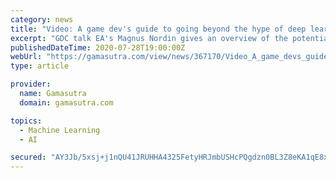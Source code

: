 ```yaml
---
category: news
title: "Video: A game dev's guide to going beyond the hype of deep learning"
excerpt: "GDC talk EA's Magnus Nordin gives an overview of the potential of neural nets in game development, and how they can be combined with reinforcement learning to create new forms of AI."
publishedDateTime: 2020-07-28T19:00:00Z
webUrl: "https://gamasutra.com/view/news/367170/Video_A_game_devs_guide_to_going_beyond_the_hype_of_deep_learning.php"
type: article

provider:
  name: Gamasutra
  domain: gamasutra.com

topics:
  - Machine Learning
  - AI

secured: "AY3Jb/5xsj+j1nQU41JRUHHA4325FetyHRJmbUSHcPQgdzn0BL3Z8eKA1qE8xBf6laITV0JZuBBdrwzt2AAAA6oCDs/1eyfrsy2ZEgEh/JxPYKEWBz6n/e4JkluxO+7IglN1x/1PEwxtiSSa02eE+Bqy7M2ZqIbgxQta5s4lI/n2to35aMXf6mwv3ctisSf26ZVwFy7g2BufHWmRuY7iAw7cKGv9gFdIObp46ddh/BLTzx1KR4LPBTq5ICg90hyuOrczMNXp4rJC4DSYkz/rtg5FqQnZETxmK8IT8xPOP8vwLMLtw2m2xn3FTzNwOBmT0Wo6fI9zJ3b+CIMjROHKrA==;WtOYlClFiTZaYWQsO7H0IA=="
---
```


